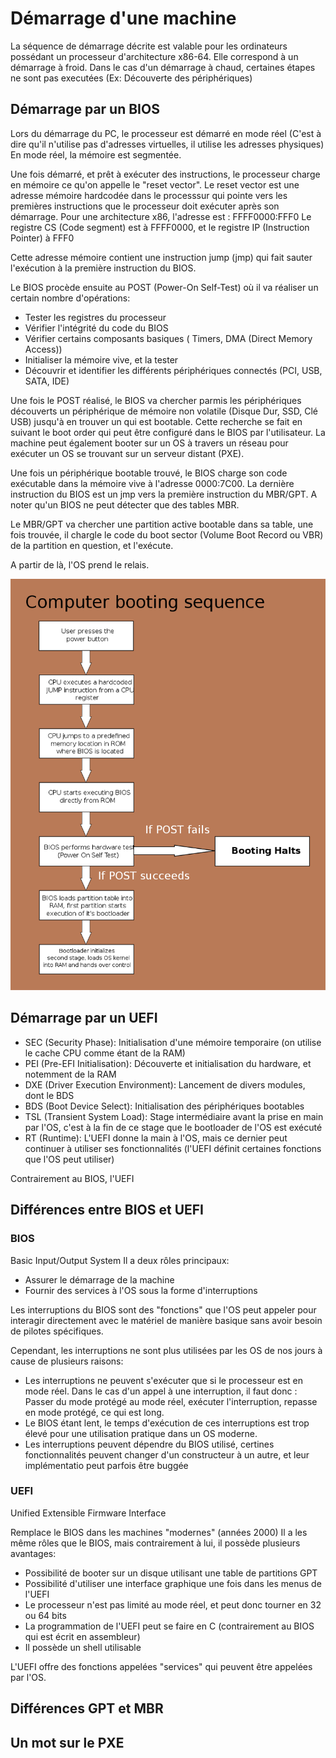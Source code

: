 # Démarrage d'une machine

La séquence de démarrage décrite est valable pour les ordinateurs possédant un processeur d'architecture x86-64.
Elle correspond à un démarrage à froid. Dans le cas d'un démarrage à chaud, certaines étapes ne sont pas executées (Ex: Découverte des périphériques)

## Démarrage par un BIOS

Lors du démarrage du PC, le processeur est démarré en mode réel (C'est à dire qu'il n'utilise pas d'adresses virtuelles, il utilise les adresses physiques)
En mode réel, la mémoire est segmentée.

Une fois démarré, et prêt à exécuter des instructions, le processeur charge en mémoire ce qu'on appelle le "reset vector".
Le reset vector est une adresse mémoire hardcodée dans le processsur qui pointe vers les premières instructions que le processeur doit exécuter après son démarrage.
Pour une architecture x86, l'adresse est : FFFF0000:FFF0 
Le registre CS (Code segment) est à FFFF0000, et le registre IP (Instruction Pointer) à FFF0

Cette adresse mémoire contient une instruction jump (jmp) qui fait sauter l'exécution à la première instruction du BIOS.

Le BIOS procède ensuite au POST (Power-On Self-Test) où il va réaliser un certain nombre d'opérations:
- Tester les registres du processeur
- Vérifier l'intégrité du code du BIOS
- Vérifier certains composants basiques ( Timers, DMA (Direct Memory Access))
- Initialiser la mémoire vive, et la tester
- Découvrir et identifier les différents périphériques connectés (PCI, USB, SATA, IDE)

Une fois le POST réalisé, le BIOS va chercher parmis les périphériques découverts un périphérique de mémoire non volatile (Disque Dur, SSD, Clé USB) jusqu'à en trouver un qui est bootable.
Cette recherche se fait en suivant le boot order qui peut être configuré dans le BIOS par l'utilisateur.
La machine peut également booter sur un OS à travers un réseau pour exécuter un OS se trouvant sur un serveur distant (PXE).

Une fois un périphérique bootable trouvé, le BIOS charge son code exécutable dans la mémoire vive à l'adresse 0000:7C00.
La dernière instruction du BIOS est un jmp vers la première instruction du MBR/GPT.
A noter qu'un BIOS ne peut détecter que des tables MBR.

Le MBR/GPT va chercher une partition active bootable dans sa table, une fois trouvée, il chargle le code du boot sector (Volume Boot Record ou VBR) de la partition en question, et l'exécute.

A partir de là, l'OS prend le relais.

![Image boot](../images/boot.png)

## Démarrage par un UEFI

- SEC (Security Phase): Initialisation d'une mémoire temporaire (on utilise le cache CPU comme étant de la RAM)
- PEI (Pre-EFI Initialisation): Découverte et initialisation du hardware, et notemment de la RAM
- DXE (Driver Execution Environment): Lancement de divers modules, dont le BDS
 - BDS (Boot Device Select): Initialisation des périphériques bootables
- TSL (Transient System Load): Stage intermédiaire avant la prise en main par l'OS, c'est à la fin de ce stage que le bootloader de l'OS est exécuté
- RT (Runtime): L'UEFI donne la main à l'OS, mais ce dernier peut continuer à utiliser ses fonctionnalités (l'UEFI définit certaines fonctions que l'OS peut utiliser)

Contrairement au BIOS, l'UEFI


## Différences entre BIOS et UEFI

### BIOS
Basic Input/Output System
Il a deux rôles principaux:
- Assurer le démarrage de la machine
- Fournir des services à l'OS sous la forme d'interruptions

Les interruptions du BIOS sont des "fonctions" que l'OS peut appeler pour interagir directement avec le matériel de manière basique sans avoir besoin de pilotes spécifiques.

 Cependant, les interruptions ne sont plus utilisées par les OS de nos jours à cause de plusieurs raisons:
 - Les interruptions ne peuvent s'exécuter que si le processeur est en mode réel. Dans le cas d'un appel à une interruption, il faut donc : Passer du mode protégé au mode réel, exécuter l'interruption, repasse en mode protégé, ce qui est long.
 - Le BIOS étant lent, le temps d'exécution de ces interruptions est trop élevé pour une utilisation pratique dans un OS moderne.
 - Les interruptions peuvent dépendre du BIOS utilisé, certines fonctionnalités peuvent changer d'un constructeur à un autre, et leur implémentatio peut parfois être buggée

### UEFI
Unified Extensible Firmware Interface

Remplace le BIOS dans les machines "modernes" (années 2000)
Il a les même rôles que le BIOS, mais contrairement à lui, il possède plusieurs avantages:
- Possibilité de booter sur un disque utilisant une table de partitions GPT
- Possibilité d'utiliser une interface graphique une fois dans les menus de l'UEFI
- Le processeur n'est pas limité au mode réel, et peut donc tourner en 32 ou 64 bits
- La programmation de l'UEFI peut se faire en C (contrairement au BIOS qui est écrit en assembleur)
- Il possède un shell utilisable

L'UEFI offre des fonctions appelées "services" qui peuvent être appelées par l'OS.

## Différences GPT et MBR




## Un mot sur le PXE
